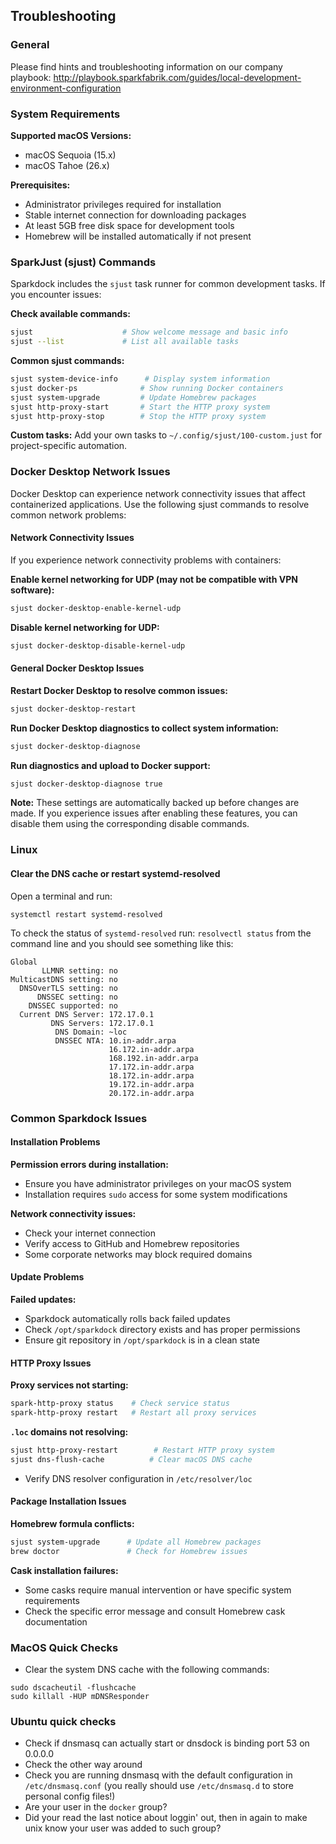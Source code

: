 ## Troubleshooting

### General

Please find hints and troubleshooting information on our company playbook: http://playbook.sparkfabrik.com/guides/local-development-environment-configuration

### System Requirements

**Supported macOS Versions:**
- macOS Sequoia (15.x)
- macOS Tahoe (26.x)

**Prerequisites:**
- Administrator privileges required for installation
- Stable internet connection for downloading packages
- At least 5GB free disk space for development tools
- Homebrew will be installed automatically if not present

### SparkJust (sjust) Commands

Sparkdock includes the `sjust` task runner for common development tasks. If you encounter issues:

**Check available commands:**
```bash
sjust                    # Show welcome message and basic info
sjust --list             # List all available tasks
```

**Common sjust commands:**
```bash
sjust system-device-info      # Display system information
sjust docker-ps              # Show running Docker containers
sjust system-upgrade         # Update Homebrew packages
sjust http-proxy-start       # Start the HTTP proxy system
sjust http-proxy-stop        # Stop the HTTP proxy system
```

**Custom tasks:**
Add your own tasks to `~/.config/sjust/100-custom.just` for project-specific automation.

### Docker Desktop Network Issues

Docker Desktop can experience network connectivity issues that affect containerized applications. Use the following sjust commands to resolve common network problems:

#### Network Connectivity Issues

If you experience network connectivity problems with containers:

**Enable kernel networking for UDP (may not be compatible with VPN software):**
```bash
sjust docker-desktop-enable-kernel-udp
```

**Disable kernel networking for UDP:**
```bash
sjust docker-desktop-disable-kernel-udp
```

#### General Docker Desktop Issues

**Restart Docker Desktop to resolve common issues:**
```bash
sjust docker-desktop-restart
```

**Run Docker Desktop diagnostics to collect system information:**
```bash
sjust docker-desktop-diagnose
```

**Run diagnostics and upload to Docker support:**
```bash
sjust docker-desktop-diagnose true
```

**Note:** These settings are automatically backed up before changes are made. If you experience issues after enabling these features, you can disable them using the corresponding disable commands.

### Linux

#### Clear the DNS cache or restart systemd-resolved

Open a terminal and run:

```
systemctl restart systemd-resolved
```

To check the status of `systemd-resolved` run: `resolvectl status` from the command line and you
should see something like this:

```
Global
       LLMNR setting: no
MulticastDNS setting: no
  DNSOverTLS setting: no
      DNSSEC setting: no
    DNSSEC supported: no
  Current DNS Server: 172.17.0.1
         DNS Servers: 172.17.0.1
          DNS Domain: ~loc
          DNSSEC NTA: 10.in-addr.arpa
                      16.172.in-addr.arpa
                      168.192.in-addr.arpa
                      17.172.in-addr.arpa
                      18.172.in-addr.arpa
                      19.172.in-addr.arpa
                      20.172.in-addr.arpa
```

### Common Sparkdock Issues

#### Installation Problems

**Permission errors during installation:**
- Ensure you have administrator privileges on your macOS system
- Installation requires `sudo` access for some system modifications

**Network connectivity issues:**
- Check your internet connection
- Verify access to GitHub and Homebrew repositories
- Some corporate networks may block required domains

#### Update Problems

**Failed updates:**
- Sparkdock automatically rolls back failed updates
- Check `/opt/sparkdock` directory exists and has proper permissions
- Ensure git repository in `/opt/sparkdock` is in a clean state

#### HTTP Proxy Issues

**Proxy services not starting:**
```bash
spark-http-proxy status    # Check service status
spark-http-proxy restart   # Restart all proxy services
```

**`.loc` domains not resolving:**
```bash
sjust http-proxy-restart        # Restart HTTP proxy system
sjust dns-flush-cache          # Clear macOS DNS cache
```
- Verify DNS resolver configuration in `/etc/resolver/loc`

#### Package Installation Issues

**Homebrew formula conflicts:**
```bash
sjust system-upgrade      # Update all Homebrew packages
brew doctor               # Check for Homebrew issues
```

**Cask installation failures:**
- Some casks require manual intervention or have specific system requirements
- Check the specific error message and consult Homebrew cask documentation

### MacOS Quick Checks

* Clear the system DNS cache with the following commands:

```
sudo dscacheutil -flushcache
sudo killall -HUP mDNSResponder
```

### Ubuntu quick checks

* Check if dnsmasq can actually start or dnsdock is binding port 53 on 0.0.0.0
* Check the other way around
* Check you are running dnsmasq with the default configuration in `/etc/dnsmasq.conf` (you really should use `/etc/dnsmasq.d` to store personal config files!)
* Are your user in the `docker` group?
* Did your read the last notice about loggin' out, then in again to make unix know your user was added to such group?